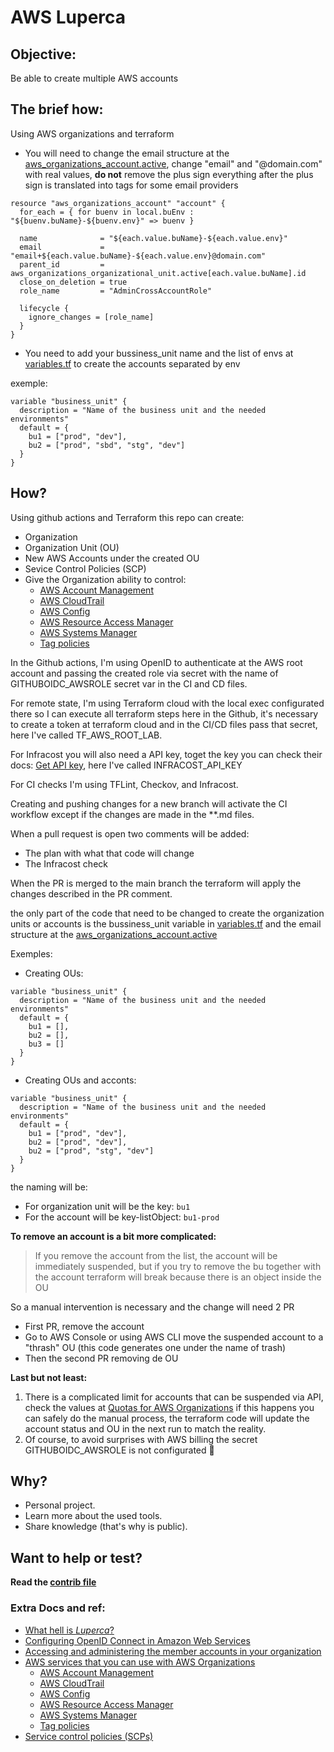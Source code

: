 # AWS Luperca

## Objective:
Be able to create multiple AWS accounts
## The brief how:

Using AWS organizations and terraform

- You will need to change the email structure at the [aws_organizations_account.active](terraform/aws_org.tf), change "email" and "@domain.com" with real values, **do not** remove the plus sign everything after the plus sign is translated into tags for some email providers

```hcl
resource "aws_organizations_account" "account" {
  for_each = { for buenv in local.buEnv : "${buenv.buName}-${buenv.env}" => buenv }

  name              = "${each.value.buName}-${each.value.env}"
  email             = "email+${each.value.buName}-${each.value.env}@domain.com"
  parent_id         = aws_organizations_organizational_unit.active[each.value.buName].id
  close_on_deletion = true
  role_name         = "AdminCrossAccountRole"
  
  lifecycle {
    ignore_changes = [role_name]
  }
}

```

- You need to add your bussiness_unit name and the list of envs at [variables.tf](terraform/variables.tf) to create the accounts separated by env

exemple:
```hcl
variable "business_unit" {
  description = "Name of the business unit and the needed environments"
  default = {
    bu1 = ["prod", "dev"],
    bu2 = ["prod", "sbd", "stg", "dev"]
  }
}
```
## How?

Using github actions and Terraform this repo can create:
- Organization
- Organization Unit (OU)
- New AWS Accounts under the created OU
- Sevice Control Policies (SCP)
- Give the Organization ability to control:
    - [AWS Account Management](https://docs.aws.amazon.com/organizations/latest/userguide/services-that-can-integrate-account.html)
    - [AWS CloudTrail](https://docs.aws.amazon.com/organizations/latest/userguide/services-that-can-integrate-cloudtrail.html)
    - [AWS Config](https://docs.aws.amazon.com/organizations/latest/userguide/services-that-can-integrate-config.html)
    - [AWS Resource Access Manager](https://docs.aws.amazon.com/organizations/latest/userguide/services-that-can-integrate-ram.html)
    - [AWS Systems Manager](https://docs.aws.amazon.com/organizations/latest/userguide/services-that-can-integrate-ssm.html)
    - [Tag policies](https://docs.aws.amazon.com/organizations/latest/userguide/services-that-can-integrate-tag-policies.html)

In the Github actions, I'm using OpenID to authenticate at the AWS root account and passing the created role
via secret with the name of GITHUBOIDC_AWSROLE secret var in the CI and CD files.

For remote state, I'm using Terraform cloud with the local exec configurated there so I can execute all terraform steps here in the Github, it's necessary to create a token at terraform cloud and in the CI/CD files pass that secret, here I've called TF_AWS_ROOT_LAB.

For Infracost you will also need a API key, toget the key you can check their docs: [Get API key​](https://www.infracost.io/docs/#2-get-api-key), here I've called INFRACOST_API_KEY

For CI checks I'm using TFLint, Checkov, and Infracost.

Creating and pushing changes for a new branch will activate the CI workflow except if the changes are made in the **.md files.

When a pull request is open two comments will be added:
- The plan with what that code will change
- The Infracost check

When the PR is merged to the main branch the terraform will apply the changes described in the PR comment.

the only part of the code that need to be changed to create the organization units or accounts is the bussiness_unit variable in [variables.tf](terraform/variables.tf) and the email structure at the [aws_organizations_account.active](terraform/aws_org.tf)

Exemples:
- Creating OUs:
```hcl
variable "business_unit" {
  description = "Name of the business unit and the needed environments"
  default = {
    bu1 = [],
    bu2 = [],
    bu3 = []
  }
}
```
- Creating OUs and acconts:
```hcl
variable "business_unit" {
  description = "Name of the business unit and the needed environments"
  default = {
    bu1 = ["prod", "dev"],
    bu2 = ["prod", "dev"],
    bu2 = ["prod", "stg", "dev"]
  }
}
```
the naming will be:
- For organization unit will be the key: ```bu1```
- For the account will be key-listObject: ```bu1-prod```

**To remove an account is a bit more complicated:**
> If you remove the account from the list, the account will be immediately suspended, but if you try to remove the bu together with the account terraform will break because there is an object inside the OU

So a manual intervention is necessary and the change will need 2 PR
- First PR, remove the account
- Go to AWS Console or using AWS CLI move the suspended account to a "thrash" OU (this code generates one under the name of trash)
- Then the second PR removing de OU

**Last but not least:**

1. There is a complicated limit for accounts that can be suspended via API, check the values at [Quotas for AWS Organizations](https://docs.aws.amazon.com/organizations/latest/userguide/orgs_reference_limits.html) if this happens you can safely do the manual process, the terraform code will update the account status and OU in the next run to match the reality.
1. Of course, to avoid surprises with AWS billing the secret GITHUBOIDC_AWSROLE is not configurated :clown_face:

## Why?

- Personal project.
- Learn more about the used tools.
- Share knowledge (that's why is public).

## Want to help or test?

**Read the [contrib file](CONTRIBUTING.md)**

### Extra Docs and ref:
- [What hell is _Luperca_?](https://en.wikipedia.org/wiki/Capitoline_Wolf)
- [Configuring OpenID Connect in Amazon Web Services](https://docs.github.com/en/actions/deployment/security-hardening-your-deployments/configuring-openid-connect-in-amazon-web-services)
- [Accessing and administering the member accounts in your organization](https://docs.aws.amazon.com/organizations/latest/userguide/orgs_manage_accounts_access.html)
- [AWS services that you can use with AWS Organizations](https://docs.aws.amazon.com/organizations/latest/userguide/orgs_integrate_services_list.html)
    - [AWS Account Management](https://docs.aws.amazon.com/organizations/latest/userguide/services-that-can-integrate-account.html)
    - [AWS CloudTrail](https://docs.aws.amazon.com/organizations/latest/userguide/services-that-can-integrate-cloudtrail.html)
    - [AWS Config](https://docs.aws.amazon.com/organizations/latest/userguide/services-that-can-integrate-config.html)
    - [AWS Resource Access Manager](https://docs.aws.amazon.com/organizations/latest/userguide/services-that-can-integrate-ram.html)
    - [AWS Systems Manager](https://docs.aws.amazon.com/organizations/latest/userguide/services-that-can-integrate-ssm.html)
    - [Tag policies](https://docs.aws.amazon.com/organizations/latest/userguide/services-that-can-integrate-tag-policies.html)
- [Service control policies (SCPs)](https://docs.aws.amazon.com/organizations/latest/userguide/orgs_manage_policies_scps.html)
